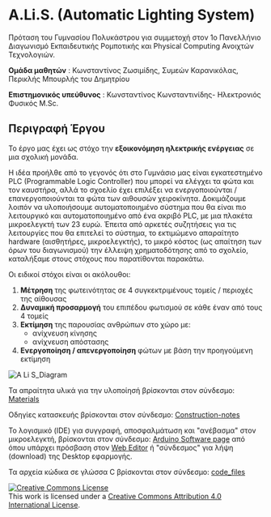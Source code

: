 # A.Li.S. (Automatic Lighting System)
Πρόταση του Γυμνασίου Πολυκάστρου για συμμετοχή στον 1ο Πανελλήνιο Διαγωνισμό Εκπαιδευτικής Ρομποτικής και Physical Computing Ανοιχτών Τεχνολογιών.

**Ομάδα μαθητών** : Κωνσταντίνος Ζωσιμίδης, Συμεών Καρανικόλας, Περικλής Μπουρλής του Δημητρίου 

**Επιστημονικός υπεύθυνος** : Κωνσταντίνος Κωνσταντινίδης- Ηλεκτρονιός Φυσικός M.Sc.

## Περιγραφή Έργου 

Το έργο μας έχει ως στόχο την **εξοικονόμηση ηλεκτρικής ενέργειας** σε μια σχολική μονάδα.

Η ιδέα προήλθε από το γεγονός ότι στο Γυμνάσιο μας είναι εγκατεστημένο PLC (Programmable Logic Controller) που μπορεί να ελέγχει τα φώτα και τον καυστήρα, αλλά το σχοελίο έχει επιλέξει να ενεργοποιούνται / επανεργοποιούνται τα φώτα των αιθουσών  χειροκίνητα. 
Δοκιμάζουμε λοιπόν να υλοποιήσουμε αυτοματοποιημένο σύστημα που θα είναι πιο λειτουργικό και αυτοματοποιημένο από ένα ακριβό PLC, με μια πλακέτα μικροελεγκτή των 23 ευρώ.
Έπειτα από αρκετές συζητήσεις για τις λειτουργίες που θα επιτελεί το σύστημα, το εκτιμώμενο απαραίτητο hardware (αισθητήρες, μικροελεγκτής), το μικρό κόστος (ως απαίτηση των όρων του διαγωνισμού) την έλλειψη χρηματοδότησης από το σχολείο, καταλήξαμε στους στόχους που παρατίθονται παρακάτω. 

Οι ειδικοί στόχοι είναι οι ακόλουθοι:

1) **Μέτρηση** της φωτεινότητας σε 4 συγκεκτριμένους τομείς / περιοχές της αίθουσας
2) **Δυναμική προσαρμογή** του επιπέδου φωτισμού σε κάθε έναν από τους 4 τομείς
2) **Εκτίμηση** της παρουσίας ανθρώπων στο χώρο με:
    - ανίχνευση κίνησης 
    - ανίχνευση απόστασης
3) **Ενεργοποίηση / απενεργοποίηση** φώτων με βάση την προηγούμενη εκτίμηση

![A Li S_Diagram](https://github.com/konsk/ALiS/blob/master/Schematics-Images/A.Li.S_diagram.png)

Τα απραίτητα υλικά για την υλοποίησή βρίσκονται στον σύνδεσμο: [Materials](https://github.com/konsk/ALiS/blob/master/Materials.md)

Οδηγίες κατασκευής βρίσκονται στον σύνδεσμο: [Construction-notes](https://github.com/konsk/ALiS/blob/master/Construction-notes.md)

Το λογισμικό (IDE) για συγγραφή, αποσφαλμάτωση και "ανέβασμα"  στον μικροελεγκτή, βρίσκονται στον σύνδεσμο: [Arduino Software page](https://www.arduino.cc/en/Main/Software) από όπου υπάρχει πρόσβαση στον [Web Editor](https://create.arduino.cc/editor) ή "σύνδεσμος"  για λήψη (download) της Desktop εφαρμογής.

Τα αρχεία κώδικα σε γλώσσα C βρίσκονται στον σύνδεσμο: [code_files](https://github.com/konsk/A.Li.S./tree/master/code_files)


<a rel="license" href="http://creativecommons.org/licenses/by/4.0/"><img alt="Creative Commons License" style="border-width:0" src="https://i.creativecommons.org/l/by/4.0/88x31.png" /></a><br />This work is licensed under a <a rel="license" href="http://creativecommons.org/licenses/by/4.0/">Creative Commons Attribution 4.0 International License</a>.
